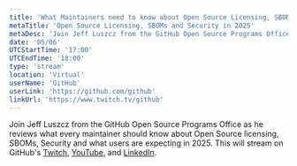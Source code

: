 ```yaml
---
title: 'What Maintainers need to know about Open Source Licensing, SBOMs and Security'
metaTitle: 'Open Source Licensing, SBOMs and Security in 2025'
metaDesc: 'Join Jeff Luszcz from the GitHub Open Source Programs Office as he reviews what every maintainer should know about Open Source licensing, SBOMs, Security and what users are expecting in 2025.'
date: '05/06'
UTCStartTime: '17:00'
UTCEndTime: '18:00'
type: 'stream'
location: 'Virtual'
userName: 'GitHub'
userLink: 'https://github.com/github'
linkUrl: 'https://www.twitch.tv/github'
---
```


Join Jeff Luszcz from the GitHub Open Source Programs Office as he reviews what every maintainer should know about Open Source licensing, SBOMs, Security and what users are expecting in 2025.
This will stream on GitHub's [Twitch](https://www.twitch.tv/github), [YouTube](https://www.youtube.com), and [LinkedIn](https://www.linkedin.com/company/github).
